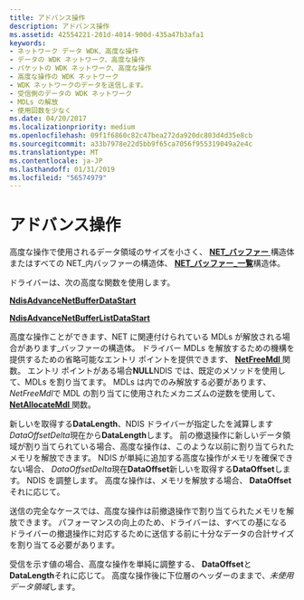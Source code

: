 ```yaml
---
title: アドバンス操作
description: アドバンス操作
ms.assetid: 42554221-201d-4014-900d-435a47b3afa1
keywords:
- ネットワーク データ WDK、高度な操作
- データの WDK ネットワーク、高度な操作
- パケットの WDK ネットワーク、高度な操作
- 高度な操作の WDK ネットワーク
- WDK ネットワークのデータを送信します。
- 受信側のデータの WDK ネットワーク
- MDLs の解放
- 使用回数を少なく
ms.date: 04/20/2017
ms.localizationpriority: medium
ms.openlocfilehash: 09f1f6860c82c47bea272da920dc803d4d35e8cb
ms.sourcegitcommit: a33b7978e22d5bb9f65ca7056f955319049a2e4c
ms.translationtype: MT
ms.contentlocale: ja-JP
ms.lasthandoff: 01/31/2019
ms.locfileid: "56574979"
---
```

# <a name="advance-operations"></a>アドバンス操作





高度な操作で使用されるデータ領域のサイズを小さく、 [ **NET\_バッファー** ](https://msdn.microsoft.com/library/windows/hardware/ff568376)構造体またはすべての NET\_内バッファーの構造体、 [ **NET\_バッファー\_一覧**](https://msdn.microsoft.com/library/windows/hardware/ff568388)構造体。

ドライバーは、次の高度な関数を使用します。

[**NdisAdvanceNetBufferDataStart**](https://msdn.microsoft.com/library/windows/hardware/ff560703)

[**NdisAdvanceNetBufferListDataStart**](https://msdn.microsoft.com/library/windows/hardware/ff560704)

高度な操作ことができます、NET に関連付けられている MDLs が解放される場合があります\_バッファーの構造体。 ドライバー MDLs を解放するための機構を提供するための省略可能なエントリ ポイントを提供できます、 [ **NetFreeMdl** ](https://msdn.microsoft.com/library/windows/hardware/ff568348)関数。 エントリ ポイントがある場合**NULL**NDIS では、既定のメソッドを使用して、MDLs を割り当てます。 MDLs は内でのみ解放する必要があります、 *NetFreeMdl*で MDL の割り当てに使用されたメカニズムの逆数を使用して、 [ **NetAllocateMdl** ](https://msdn.microsoft.com/library/windows/hardware/ff568326)関数。

新しいを取得する**DataLength**、NDIS ドライバーが指定したを減算します*DataOffsetDelta*現在から**DataLength**します。 前の撤退操作に新しいデータ領域が割り当てられている場合、高度な操作は、このような以前に割り当てられたメモリを解放できます。 NDIS が単純に追加する高度な操作がメモリを確保できない場合、 *DataOffsetDelta*現在**DataOffset**新しいを取得する**DataOffset**します。 NDIS を調整します。 高度な操作は、メモリを解放する場合、 **DataOffset**それに応じて。

送信の完全なケースでは、高度な操作は前撤退操作で割り当てられたメモリを解放できます。 パフォーマンスの向上のため、ドライバーは、すべての基になるドライバーの撤退操作に対応するために送信する前に十分なデータの合計サイズを割り当てる必要があります。

受信を示す値の場合、高度な操作を単純に調整する、 **DataOffset**と**DataLength**それに応じて。 高度な操作後に下位層のヘッダーのままで、*未使用データ領域*します。

 

 





